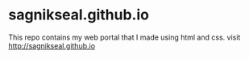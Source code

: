 # sagnikseal.github.io
This repo contains my web portal that I made using html and css.
visit http://sagnikseal.github.io
